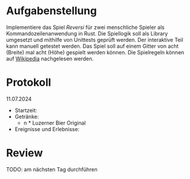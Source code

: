 # Aufgabenstellung

Implementiere das Spiel _Reversi_ für zwei menschliche Spieler als
Kommandozeilenanwendung in Rust. Die Spiellogik soll als Library umgesetzt und
mithilfe von Unittests geprüft werden. Der interaktive Teil kann manuell
getestet werden. Das Spiel soll auf einem Gitter von acht (Breite) mal acht
(Höhe) gespielt werden können. Die Spielregeln können auf
[Wikipedia](https://de.wikipedia.org/wiki/Othello_(Spiel)) nachgelesen werden.

# Protokoll

11.07.2024

- Startzeit:
- Getränke:
    - n * Luzerner Bier Original
- Ereignisse und Erlebnisse:

# Review

TODO: am nächsten Tag durchführen

